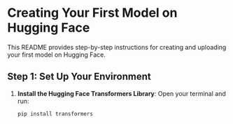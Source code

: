 # Creating Your First Model on Hugging Face

This README provides step-by-step instructions for creating and uploading your first model on Hugging Face.

## Step 1: Set Up Your Environment

1. **Install the Hugging Face Transformers Library**:
   Open your terminal and run:
   ```bash
   pip install transformers
